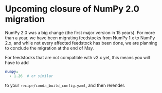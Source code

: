 # Upcoming closure of NumPy 2.0 migration

NumPy 2.0 was a big change (the first major version in 15 years). For more than a year, we
have been migrating feedstocks from NumPy 1.x to NumPy 2.x, and while not every affected
feedstock has been done, we are planning to conclude the migration at the end of May.

For feedstocks that are not compatible with v2.x yet, this means you will have to add

```yaml
numpy:
  - 1.26  # or similar
```

to your `recipe/conda_build_config.yaml`, and then rerender.

